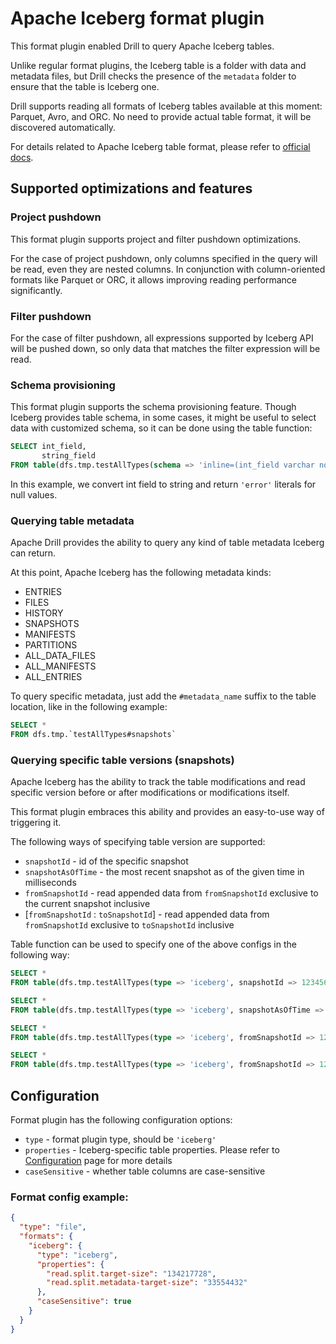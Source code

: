 # Apache Iceberg format plugin

This format plugin enabled Drill to query Apache Iceberg tables.

Unlike regular format plugins, the Iceberg table is a folder with data and metadata files, but Drill checks the presence
of the `metadata` folder to ensure that the table is Iceberg one.

Drill supports reading all formats of Iceberg tables available at this moment: Parquet, Avro, and ORC.
No need to provide actual table format, it will be discovered automatically.

For details related to Apache Iceberg table format, please refer to [official docs](https://iceberg.apache.org/#).

## Supported optimizations and features

### Project pushdown

This format plugin supports project and filter pushdown optimizations.

For the case of project pushdown, only columns specified in the query will be read, even they are nested columns. In
conjunction with column-oriented formats like Parquet or ORC, it allows improving reading performance significantly.

### Filter pushdown

For the case of filter pushdown, all expressions supported by Iceberg API will be pushed down, so only data that matches
the filter expression will be read.

### Schema provisioning

This format plugin supports the schema provisioning feature. Though Iceberg provides table schema, in some cases, it
might be useful to select data with customized schema, so it can be done using the table function:

```sql
SELECT int_field,
       string_field
FROM table(dfs.tmp.testAllTypes(schema => 'inline=(int_field varchar not null default `error`)'))
```

In this example, we convert int field to string and return `'error'` literals for null values.

### Querying table metadata

Apache Drill provides the ability to query any kind of table metadata Iceberg can return.

At this point, Apache Iceberg has the following metadata kinds:

* ENTRIES
* FILES
* HISTORY
* SNAPSHOTS
* MANIFESTS
* PARTITIONS
* ALL_DATA_FILES
* ALL_MANIFESTS
* ALL_ENTRIES

To query specific metadata, just add the `#metadata_name` suffix to the table location, like in the following example:

```sql
SELECT *
FROM dfs.tmp.`testAllTypes#snapshots`
```

### Querying specific table versions (snapshots)

Apache Iceberg has the ability to track the table modifications and read specific version before or after modifications
or modifications itself.

This format plugin embraces this ability and provides an easy-to-use way of triggering it.

The following ways of specifying table version are supported:

- `snapshotId` - id of the specific snapshot
- `snapshotAsOfTime` - the most recent snapshot as of the given time in milliseconds
- `fromSnapshotId` - read appended data from `fromSnapshotId` exclusive to the current snapshot inclusive
- \[`fromSnapshotId` : `toSnapshotId`\] - read appended data from `fromSnapshotId` exclusive to `toSnapshotId` inclusive

Table function can be used to specify one of the above configs in the following way:

```sql
SELECT *
FROM table(dfs.tmp.testAllTypes(type => 'iceberg', snapshotId => 123456789));

SELECT *
FROM table(dfs.tmp.testAllTypes(type => 'iceberg', snapshotAsOfTime => 1636231332000));

SELECT *
FROM table(dfs.tmp.testAllTypes(type => 'iceberg', fromSnapshotId => 123456789));

SELECT *
FROM table(dfs.tmp.testAllTypes(type => 'iceberg', fromSnapshotId => 123456789, toSnapshotId => 987654321));
```

## Configuration

Format plugin has the following configuration options:

- `type` - format plugin type, should be `'iceberg'`
- `properties` - Iceberg-specific table properties. Please refer to [Configuration](https://iceberg.apache.org/#configuration/) page for more details
- `caseSensitive` - whether table columns are case-sensitive

### Format config example:

```json
{
  "type": "file",
  "formats": {
    "iceberg": {
      "type": "iceberg",
      "properties": {
        "read.split.target-size": "134217728",
        "read.split.metadata-target-size": "33554432"
      },
      "caseSensitive": true
    }
  }
}
```
